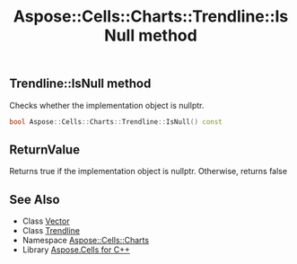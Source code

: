 ﻿---
title: Aspose::Cells::Charts::Trendline::IsNull method
linktitle: IsNull
second_title: Aspose.Cells for C++ API Reference
description: 'Aspose::Cells::Charts::Trendline::IsNull method. Checks whether the implementation object is nullptr in C++.'
type: docs
weight: 500
url: /cpp/aspose.cells.charts/trendline/isnull/
---
## Trendline::IsNull method


Checks whether the implementation object is nullptr.

```cpp
bool Aspose::Cells::Charts::Trendline::IsNull() const
```


## ReturnValue

Returns true if the implementation object is nullptr. Otherwise, returns false

## See Also

* Class [Vector](../../../aspose.cells/vector/)
* Class [Trendline](../)
* Namespace [Aspose::Cells::Charts](../../)
* Library [Aspose.Cells for C++](../../../)

